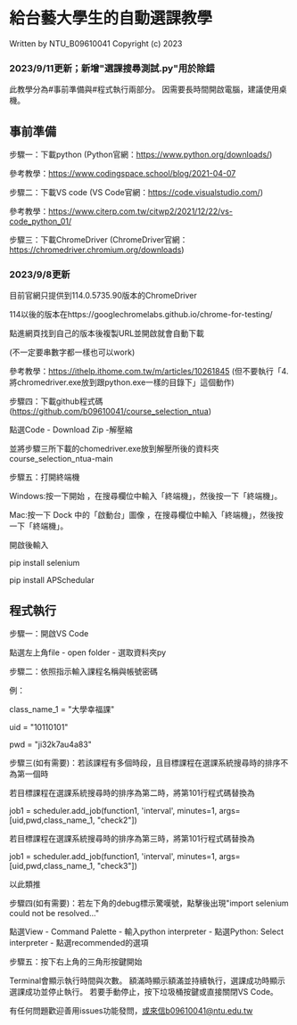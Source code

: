 # 給台藝大學生的自動選課教學

Written by NTU_B09610041
Copyright (c) 2023 

### 2023/9/11更新；新增"選課搜尋測試.py"用於除錯


此教學分為#事前準備與#程式執行兩部分。
因需要長時間開啟電腦，建議使用桌機。

## 事前準備

步驟一：下載python
(Python官網：https://www.python.org/downloads/)

參考教學：https://www.codingspace.school/blog/2021-04-07

步驟二：下載VS code
(VS Code官網：https://code.visualstudio.com/)

參考教學：https://www.citerp.com.tw/citwp2/2021/12/22/vs-code_python_01/

步驟三：下載ChromeDriver
(ChromeDriver官網：https://chromedriver.chromium.org/downloads)

### 2023/9/8更新

目前官網只提供到114.0.5735.90版本的ChromeDriver

114以後的版本在https://googlechromelabs.github.io/chrome-for-testing/

點進網頁找到自己的版本後複製URL並開啟就會自動下載

(不一定要串數字都一樣也可以work)

參考教學：https://ithelp.ithome.com.tw/m/articles/10261845
(但不要執行「4.將chromedriver.exe放到跟python.exe一樣的目錄下」這個動作)

步驟四：下載github程式碼
(https://github.com/b09610041/course_selection_ntua)

點選Code - Download Zip -解壓縮

並將步驟三所下載的chomedriver.exe放到解壓所後的資料夾course_selection_ntua-main

步驟五：打開終端機

Windows:按一下開始 ，在搜尋欄位中輸入「終端機」，然後按一下「終端機」。

Mac:按一下 Dock 中的「啟動台」圖像 ，在搜尋欄位中輸入「終端機」，然後按一下「終端機」。

開啟後輸入

pip install selenium

pip install APSchedular

## 程式執行

步驟一：開啟VS Code

點選左上角file - open folder - 選取資料夾py

步驟二：依照指示輸入課程名稱與帳號密碼

例：

class_name_1 = "大學幸福課"

uid = "10110101"

pwd = "ji32k7au4a83"

步驟三(如有需要)：若該課程有多個時段，且目標課程在選課系統搜尋時的排序不為第一個時

若目標課程在選課系統搜尋時的排序為第二時，將第101行程式碼替換為

job1 = scheduler.add_job(function1, 'interval', minutes=1, args=[uid,pwd,class_name_1, "check2"])

若目標課程在選課系統搜尋時的排序為第三時，將第101行程式碼替換為

job1 = scheduler.add_job(function1, 'interval', minutes=1, args=[uid,pwd,class_name_1, "check3"])

以此類推

步驟四(如有需要)：若左下角的debug標示驚嘆號，點擊後出現"import selenium could not be resolved..."

點選View - Command Palette - 輸入python interpreter - 點選Python: Select interpreter - 點選recommended的選項

步驟五：按下右上角的三角形按鍵開始

Terminal會顯示執行時間與次數。
額滿時顯示額滿並持續執行，選課成功時顯示選課成功並停止執行。
若要手動停止，按下垃圾桶按鍵或直接關閉VS Code。

有任何問題歡迎善用issues功能發問，或來信b09610041@ntu.edu.tw
